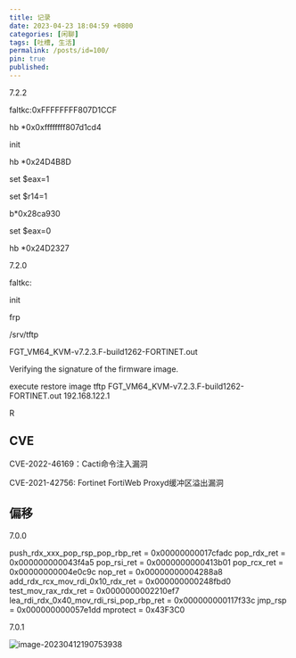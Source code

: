 ```yaml
---
title: 记录
date: 2023-04-23 18:04:59 +0800
categories: [闲聊]
tags: [吐槽, 生活]
permalink: /posts/id=100/
pin: true
published:
---
```




7.2.2

faltkc:0xFFFFFFFF807D1CCF

hb *0x0xffffffff807d1cd4



init



hb *0x24D4B8D

set $eax=1

set $r14=1

b*0x28ca930

set $eax=0





hb *0x24D2327





7.2.0

faltkc:

init







frp 

/srv/tftp

FGT_VM64_KVM-v7.2.3.F-build1262-FORTINET.out





Verifying the signature of the firmware image.

execute restore image tftp FGT_VM64_KVM-v7.2.3.F-build1262-FORTINET.out 192.168.122.1

R

## CVE

CVE-2022-46169：Cacti命令注入漏洞

CVE-2021-42756: Fortinet FortiWeb Proxyd缓冲区溢出漏洞

## 偏移

7.0.0 

push_rdx_xxx_pop_rsp_pop_rbp_ret = 0x00000000017cfadc
pop_rdx_ret = 0x000000000043f4a5
pop_rsi_ret = 0x0000000000413b01
pop_rcx_ret = 0x00000000004e0c9c
nop_ret = 0x00000000004288a8
add_rdx_rcx_mov_rdi_0x10_rdx_ret = 0x000000000248fbd0
test_mov_rax_rdx_ret = 0x0000000002210ef7
lea_rdi_rdx_0x40_mov_rdi_rsi_pop_rbp_ret = 0x000000000117f33c
jmp_rsp = 0x000000000057e1dd
mprotect = 0x43F3C0



7.0.1









![image-20230412190753938](https://e4l4pic.oss-cn-beijing.aliyuncs.com/img/image-20230412190753938.png)